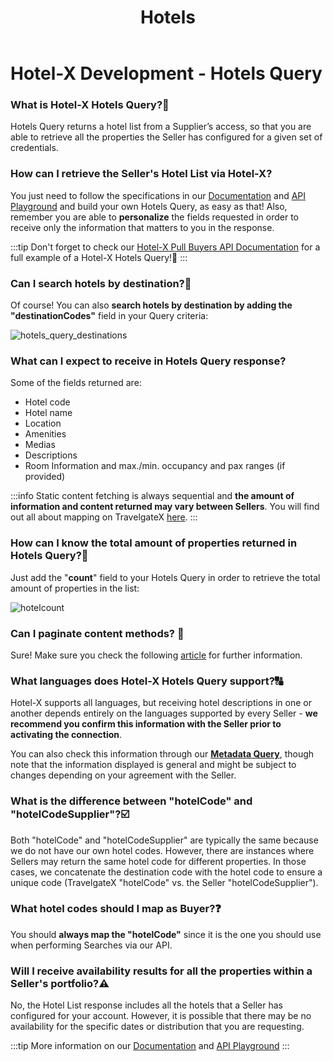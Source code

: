 ﻿---
title: Hotels
sidebar_position: 1
---

# Hotel-X Development - Hotels Query


### What is Hotel-X Hotels Query?🏨
Hotels Query returns a hotel list from a Supplier’s access, so that you are able to retrieve all the properties the Seller has configured for a given set of credentials.

### How can I retrieve the Seller's Hotel List via Hotel-X?  
You just need to follow the specifications in our [Documentation](/docs/apis/for-buyers/hotel-x-pull-buyers-api/content/hotels) and [API Playground](/playground) and build your own Hotels Query, as easy as that! Also, remember you are able to **personalize** the fields requested in order to receive only the information that matters to you in the response.

:::tip
Don't forget to check our [Hotel-X Pull Buyers API Documentation](/docs/apis/for-buyers/hotel-x-pull-buyers-api/content/hotels#requests-examples) for a full example of a Hotel-X Hotels Query!🚀
:::

### Can I search hotels by destination?🔎
Of course! You can also **search hotels by destination by adding the "destinationCodes"** field in your Query criteria:

![hotels_query_destinations](https://storage.travelgate.com/kbase/hotels_query_destinations.jpg)


### What can I expect to receive in Hotels Query response?
Some of the fields returned are: 

- Hotel code
- Hotel name
- Location
- Amenities
- Medias
- Descriptions
- Room Information and max./min. occupancy and pax ranges (if provided)

:::info
Static content fetching is always sequential and **the amount of information and content returned may vary between Sellers**. You will find out all about mapping on TravelgateX [here](/kb/connections/connections-content/all-about-mapping).
:::

### How can I know the total amount of properties returned in Hotels Query?📑
Just add the "**count**" field to your Hotels Query in order to retrieve the total amount of properties in the list:

![hotelcount](https://storage.travelgate.com/kbase/hotelcount.jpg)


### Can I paginate content methods? 🔢
Sure! Make sure you check the following [article](/kb/our-products/are-you-a-buyer/our-methods/static-content/faqs/token-based-pagination-hotel-room-destinations) for further information.

### What languages does Hotel-X Hotels Query support?🔠
Hotel-X supports all languages, but receiving hotel descriptions in one or another depends entirely on the languages supported by every Seller - **we recommend you confirm this information with the Seller prior to activating the connection**.

You can also check this information through our **[Metadata Query](/docs/apis/for-buyers/hotel-x-pull-buyers-api/content/metadata)**, though note that the information displayed is general and might be subject to changes depending on your agreement with the Seller.

### What is the difference between "hotelCode" and "hotelCodeSupplier"?☑️
Both "hotelCode" and "hotelCodeSupplier" are typically the same because we do not have our own hotel codes. However, there are instances where Sellers may return the same hotel code for different properties. In those cases, we concatenate the destination code with the hotel code to ensure a unique code (TravelgateX "hotelCode" vs. the Seller "hotelCodeSupplier").


### What hotel codes should I map as Buyer?❓
You should **always map the "hotelCode"** since it is the one you should use when performing Searches via our API.

### Will I receive availability results for all the properties within a Seller's portfolio?⚠️
No, the Hotel List response includes all the hotels that a Seller has configured for your account. However, it is possible that there may be no availability for the specific dates or distribution that you are requesting.

:::tip
More information on our [Documentation](/docs/apis/for-buyers/hotel-x-pull-buyers-api/content/hotels) and [API Playground](/playground)
:::